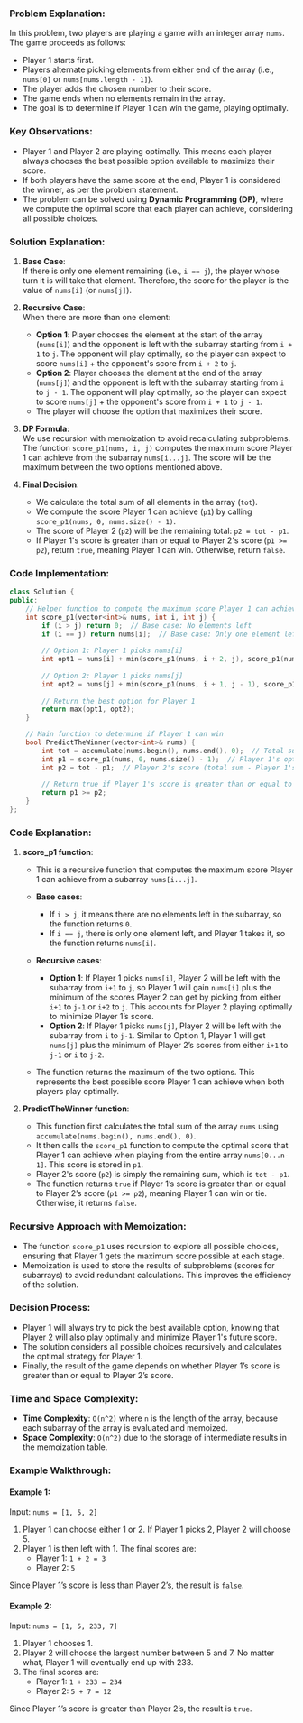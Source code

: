 ### Problem Explanation:
In this problem, two players are playing a game with an integer array `nums`. The game proceeds as follows:
- Player 1 starts first.
- Players alternate picking elements from either end of the array (i.e., `nums[0]` or `nums[nums.length - 1]`).
- The player adds the chosen number to their score.
- The game ends when no elements remain in the array.
- The goal is to determine if Player 1 can win the game, playing optimally.

### Key Observations:
- Player 1 and Player 2 are playing optimally. This means each player always chooses the best possible option available to maximize their score.
- If both players have the same score at the end, Player 1 is considered the winner, as per the problem statement.
- The problem can be solved using **Dynamic Programming (DP)**, where we compute the optimal score that each player can achieve, considering all possible choices.

### Solution Explanation:

1. **Base Case**:  
   If there is only one element remaining (i.e., `i == j`), the player whose turn it is will take that element. Therefore, the score for the player is the value of `nums[i]` (or `nums[j]`).

2. **Recursive Case**:  
   When there are more than one element:
   - **Option 1**: Player chooses the element at the start of the array (`nums[i]`) and the opponent is left with the subarray starting from `i + 1` to `j`. The opponent will play optimally, so the player can expect to score `nums[i]` + the opponent's score from `i + 2` to `j`.
   - **Option 2**: Player chooses the element at the end of the array (`nums[j]`) and the opponent is left with the subarray starting from `i` to `j - 1`. The opponent will play optimally, so the player can expect to score `nums[j]` + the opponent's score from `i + 1` to `j - 1`.
   - The player will choose the option that maximizes their score.

3. **DP Formula**:  
   We use recursion with memoization to avoid recalculating subproblems. The function `score_p1(nums, i, j)` computes the maximum score Player 1 can achieve from the subarray `nums[i...j]`. The score will be the maximum between the two options mentioned above.

4. **Final Decision**:  
   - We calculate the total sum of all elements in the array (`tot`).
   - We compute the score Player 1 can achieve (`p1`) by calling `score_p1(nums, 0, nums.size() - 1)`.
   - The score of Player 2 (`p2`) will be the remaining total: `p2 = tot - p1`.
   - If Player 1's score is greater than or equal to Player 2's score (`p1 >= p2`), return `true`, meaning Player 1 can win. Otherwise, return `false`.

### Code Implementation:

```cpp
class Solution {
public:
    // Helper function to compute the maximum score Player 1 can achieve in the range [i, j]
    int score_p1(vector<int>& nums, int i, int j) {
        if (i > j) return 0;  // Base case: No elements left
        if (i == j) return nums[i];  // Base case: Only one element left
        
        // Option 1: Player 1 picks nums[i]
        int opt1 = nums[i] + min(score_p1(nums, i + 2, j), score_p1(nums, i + 1, j - 1));
        
        // Option 2: Player 1 picks nums[j]
        int opt2 = nums[j] + min(score_p1(nums, i + 1, j - 1), score_p1(nums, i, j - 2));
        
        // Return the best option for Player 1
        return max(opt1, opt2);
    }

    // Main function to determine if Player 1 can win
    bool PredictTheWinner(vector<int>& nums) {
        int tot = accumulate(nums.begin(), nums.end(), 0);  // Total sum of all elements
        int p1 = score_p1(nums, 0, nums.size() - 1);  // Player 1's optimal score
        int p2 = tot - p1;  // Player 2's score (total sum - Player 1's score)
        
        // Return true if Player 1's score is greater than or equal to Player 2's score
        return p1 >= p2;
    }
};
```

### Code Explanation:

1. **score_p1 function**:
   - This is a recursive function that computes the maximum score Player 1 can achieve from a subarray `nums[i...j]`.
   - **Base cases**:
     - If `i > j`, it means there are no elements left in the subarray, so the function returns `0`.
     - If `i == j`, there is only one element left, and Player 1 takes it, so the function returns `nums[i]`.
   
   - **Recursive cases**:
     - **Option 1**: If Player 1 picks `nums[i]`, Player 2 will be left with the subarray from `i+1` to `j`, so Player 1 will gain `nums[i]` plus the minimum of the scores Player 2 can get by picking from either `i+1` to `j-1` or `i+2` to `j`. This accounts for Player 2 playing optimally to minimize Player 1’s score.
     - **Option 2**: If Player 1 picks `nums[j]`, Player 2 will be left with the subarray from `i` to `j-1`. Similar to Option 1, Player 1 will get `nums[j]` plus the minimum of Player 2’s scores from either `i+1` to `j-1` or `i` to `j-2`.
   
   - The function returns the maximum of the two options. This represents the best possible score Player 1 can achieve when both players play optimally.

2. **PredictTheWinner function**:
   - This function first calculates the total sum of the array `nums` using `accumulate(nums.begin(), nums.end(), 0)`.
   - It then calls the `score_p1` function to compute the optimal score that Player 1 can achieve when playing from the entire array `nums[0...n-1]`. This score is stored in `p1`.
   - Player 2's score (`p2`) is simply the remaining sum, which is `tot - p1`.
   - The function returns `true` if Player 1’s score is greater than or equal to Player 2’s score (`p1 >= p2`), meaning Player 1 can win or tie. Otherwise, it returns `false`.

### Recursive Approach with Memoization:
- The function `score_p1` uses recursion to explore all possible choices, ensuring that Player 1 gets the maximum score possible at each stage.
- Memoization is used to store the results of subproblems (scores for subarrays) to avoid redundant calculations. This improves the efficiency of the solution.

### Decision Process:
- Player 1 will always try to pick the best available option, knowing that Player 2 will also play optimally and minimize Player 1's future score.
- The solution considers all possible choices recursively and calculates the optimal strategy for Player 1.
- Finally, the result of the game depends on whether Player 1’s score is greater than or equal to Player 2’s score.

### Time and Space Complexity:
- **Time Complexity**: `O(n^2)` where `n` is the length of the array, because each subarray of the array is evaluated and memoized.
- **Space Complexity**: `O(n^2)` due to the storage of intermediate results in the memoization table.

### Example Walkthrough:

#### Example 1: 
Input: `nums = [1, 5, 2]`

1. Player 1 can choose either 1 or 2. If Player 1 picks 2, Player 2 will choose 5. 
2. Player 1 is then left with 1. The final scores are:
   - Player 1: `1 + 2 = 3`
   - Player 2: `5`
   
Since Player 1’s score is less than Player 2’s, the result is `false`.

#### Example 2: 
Input: `nums = [1, 5, 233, 7]`

1. Player 1 chooses 1.
2. Player 2 will choose the largest number between 5 and 7. No matter what, Player 1 will eventually end up with 233.
3. The final scores are:
   - Player 1: `1 + 233 = 234`
   - Player 2: `5 + 7 = 12`
   
Since Player 1’s score is greater than Player 2’s, the result is `true`.
